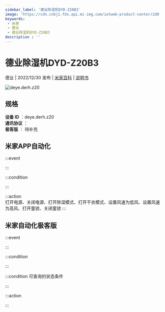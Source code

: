 ```yaml
---
sidebar_label: '德业除湿机DYD-Z20B3'
image: 'https://cdn.cnbj1.fds.api.mi-img.com/iotweb-product-center/2d8f0ed950b265ed38ee6acb8ec15975_1668579088760.png?GalaxyAccessKeyId=AKVGLQWBOVIRQ3XLEW&Expires=9223372036854775807&Signature=Xm0D7xQHBTSanF6gorD0qZfbo00='
keywords: 
 - 米家
 - 德业
 - 德业除湿机DYD-Z20B3
description : ''
---
```

# 德业除湿机DYD-Z20B3

德业 | 2022/12/30 发布 | [米家百科](https://home.mi.com/webapp/content/baike/product/index.html?model=deye.derh.z20) | [说明书](https://home.mi.com/views/introduction.html?model=deye.derh.z20&region=cn)

![deye.derh.z20](https://cdn.cnbj1.fds.api.mi-img.com/iotweb-product-center/2d8f0ed950b265ed38ee6acb8ec15975_1668579088760.png?GalaxyAccessKeyId=AKVGLQWBOVIRQ3XLEW&Expires=9223372036854775807&Signature=Xm0D7xQHBTSanF6gorD0qZfbo00=)

## 规格  
> 
**设备 ID** ：deye.derh.z20  
**通讯协议** ：  
**极客版**  ： 待补充 


## 米家APP自动化  

:::event  

:::

:::condition  

:::

:::action   
打开电源、关闭电源、打开除湿模式、打开干衣模式、设置风速为低风、设置风速为高风、打开童锁、关闭童锁
:::

## 米家自动化极客版  

:::event  

:::

:::condition  

:::

:::condition 可查询的状态条件  

:::

:::action  

:::

        

